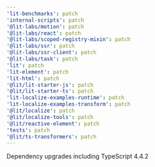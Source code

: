 ```yaml
---
'lit-benchmarks': patch
'internal-scripts': patch
'@lit-labs/motion': patch
'@lit-labs/react': patch
'@lit-labs/scoped-registry-mixin': patch
'@lit-labs/ssr': patch
'@lit-labs/ssr-client': patch
'@lit-labs/task': patch
'lit': patch
'lit-element': patch
'lit-html': patch
'@lit/lit-starter-js': patch
'@lit/lit-starter-ts': patch
'lit-localize-examples-runtime': patch
'lit-localize-examples-transform': patch
'@lit/localize': patch
'@lit/localize-tools': patch
'@lit/reactive-element': patch
'tests': patch
'@lit/ts-transformers': patch
---
```


Dependency upgrades including TypeScript 4.4.2
